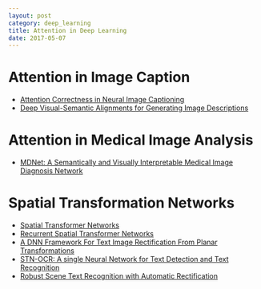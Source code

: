 ```yaml
---
layout: post
category: deep_learning
title: Attention in Deep Learning
date: 2017-05-07
---
```


# Attention in Image Caption

- [Attention Correctness in Neural Image Captioning]()
- [Deep Visual-Semantic Alignments for Generating Image Descriptions]()

# Attention in Medical Image Analysis

- [MDNet: A Semantically and Visually Interpretable Medical Image Diagnosis Network]()

# Spatial Transformation Networks

- [Spatial Transformer Networks]()
- [Recurrent Spatial Transformer Networks]()
- [A DNN Framework For Text Image Rectification From Planar Transformations]()
- [STN-OCR: A single Neural Network for Text Detection and Text Recognition]()
- [Robust Scene Text Recognition with Automatic Rectification]()
